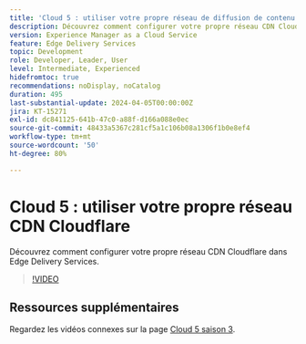 ```yaml
---
title: 'Cloud 5 : utiliser votre propre réseau de diffusion de contenu Cloudflare'
description: Découvrez comment configurer votre propre réseau CDN Cloudflare dans Edge Delivery Services.
version: Experience Manager as a Cloud Service
feature: Edge Delivery Services
topic: Development
role: Developer, Leader, User
level: Intermediate, Experienced
hidefromtoc: true
recommendations: noDisplay, noCatalog
duration: 495
last-substantial-update: 2024-04-05T00:00:00Z
jira: KT-15271
exl-id: dc841125-641b-47c0-a88f-d166a088e0ec
source-git-commit: 48433a5367c281cf5a1c106b08a1306f1b0e8ef4
workflow-type: tm+mt
source-wordcount: '50'
ht-degree: 80%

---
```


# Cloud 5 : utiliser votre propre réseau CDN Cloudflare

Découvrez comment configurer votre propre réseau CDN Cloudflare dans Edge Delivery Services.

>[!VIDEO](https://video.tv.adobe.com/v/3452538/?quality=12&learn=on&captions=fre_fr)

## Ressources supplémentaires

Regardez les vidéos connexes sur la page [Cloud 5 saison 3](../cloud5-season-3.md).
